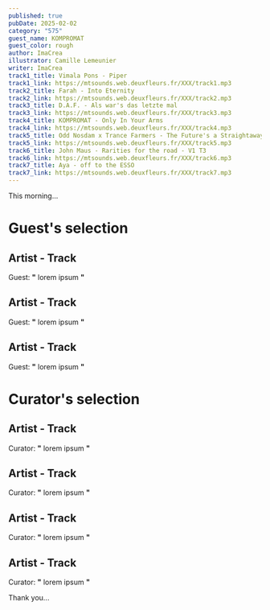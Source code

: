 ```yaml
---
published: true
pubDate: 2025-02-02
category: "575"
guest_name: KOMPROMAT
guest_color: rough
author: ImaCrea
illustrator: Camille Lemeunier
writer: ImaCrea
track1_title: Vimala Pons - Piper
track1_link: https://mtsounds.web.deuxfleurs.fr/XXX/track1.mp3
track2_title: Farah - Into Eternity
track2_link: https://mtsounds.web.deuxfleurs.fr/XXX/track2.mp3
track3_title: D.A.F. - Als war's das letzte mal
track3_link: https://mtsounds.web.deuxfleurs.fr/XXX/track3.mp3
track4_title: KOMPROMAT - Only In Your Arms
track4_link: https://mtsounds.web.deuxfleurs.fr/XXX/track4.mp3
track5_title: Odd Nosdam x Trance Farmers - The Future's a Straightaway
track5_link: https://mtsounds.web.deuxfleurs.fr/XXX/track5.mp3
track6_title: John Maus - Rarities for the road - V1 T3
track6_link: https://mtsounds.web.deuxfleurs.fr/XXX/track6.mp3
track7_title: Aya - off to the ESSO
track7_link: https://mtsounds.web.deuxfleurs.fr/XXX/track7.mp3
---
```

This morning... 
 # Guest's selection 
 ## Artist - Track 
 Guest: **"** lorem ipsum **"** 
 ## Artist - Track 
 Guest: **"** lorem ipsum **"** 
 ## Artist - Track 
 Guest: **"** lorem ipsum **"** 
 # Curator's selection 
 ## Artist - Track 
 Curator: **"** lorem ipsum **"** 
 ## Artist - Track 
 Curator: **"** lorem ipsum **"** 
 ## Artist - Track 
 Curator: **"** lorem ipsum **"** 
 ## Artist - Track 
 Curator: **"** lorem ipsum **"** 

 Thank you... 
